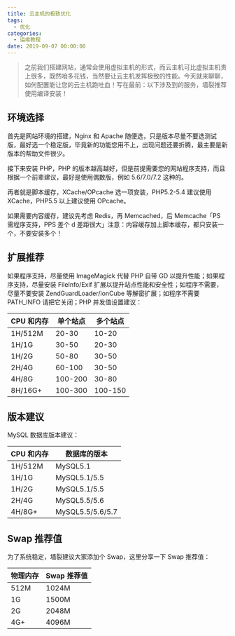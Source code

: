 ```yaml
---
title: 云主机的极致优化
tags:
  - 优化
categories:
  - 运维教程
date: 2019-09-07 00:00:00
---
```


> 之前我们搭建网站，通常会使用虚拟主机的形式，而云主机可比虚拟主机贵上很多，既然咱多花钱，当然要让云主机发挥极致的性能。今天就来聊聊，如何配置能让您的云主机跑吐血！写在最前：以下涉及到的服务，墙裂推荐使用编译安装！

<!-- more -->

## 环境选择

首先是网站环境的搭建，Nginx 和 Apache 随便选，只是版本尽量不要选测试版，最好选一个稳定版，毕竟新的功能您用不上，出现问题还要折腾，最主要是新版本的帮助文件很少。

接下来安装 PHP，PHP 的版本越高越好，但是前提需要您的网站程序支持，而且根据一个前辈建议，最好是使用偶数版，例如 5.6/7.0/7.2 这种的。

再者就是脚本缓存，XCache/OPcache 选一项安装，PHP5.2-5.4 建议使用 XCache，PHP5.5 以上建议使用 OPcache。

如果需要内容缓存，建议先考虑 Redis，再 Memcached，后 Memcache「PS 需程序支持，PPS 差个 d 差距很大」注意：内容缓存加上脚本缓存，都只安装一个，不要安装多个！

## 扩展推荐

如果程序支持，尽量使用 ImageMagick 代替 PHP 自带 GD 以提升性能；如果程序支持，尽量安装 FileInfo/Exif 扩展以提升站点性能和安全性；如程序不需要，尽量不要安装 ZendGuardLoader/ionCube 等解密扩展；如程序不需要 PATH_INFO 请把它关闭；PHP 并发值设置建议：

| CPU 和内存 | 单个站点 | 多个站点 |
| - | - | - |
| 1H/512M | 20-30 | 10-20 |
| 1H/1G | 30-50 | 20-30 |
| 1H/2G | 50-80 | 30-50 |
| 2H/4G | 60-100 | 30-50 |
| 4H/8G | 100-200 | 30-80 |
| 8H/16G+ | 100-300 | 100-150 |

## 版本建议

MySQL 数据库版本建议：

| CPU 和内存 | 数据库的版本 |
| - | - |
| 1H/512M | MySQL5.1 |
| 1H/1G | MySQL5.1/5.5 |
| 1H/2G | MySQL5.1/5.5 |
| 2H/4G | MySQL5.5/5.6 |
| 4H/8G+ | MySQL5.5/5.6/5.7 |

## Swap 推荐值

为了系统稳定，墙裂建议大家添加个 Swap，这里分享一下 Swap 推荐值：

| 物理内存 | Swap 推荐值 |
| - | - |
| 512M | 1024M |
| 1G | 1500M |
| 2G | 2048M |
| 4G+ | 4096M |